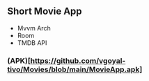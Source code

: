 ## Short Movie App 
- Mvvm Arch
-  Room
-  TMDB API


### (APK)[https://github.com/vgoyal-tivo/Movies/blob/main/MovieApp.apk]
